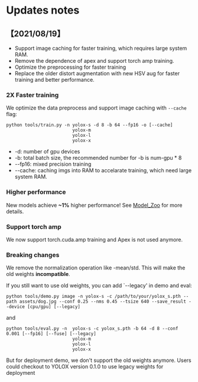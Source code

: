 
# Updates notes

## 【2021/08/19】

* Support image caching for faster training, which requires large system RAM. 
* Remove the dependence of apex and support torch amp training. 
* Optimize the preprocessing for faster training 
* Replace the older distort augmentation with new HSV aug for faster training and better performance. 

### 2X Faster training

We optimize the data preprocess and support image caching with `--cache` flag:

```shell
python tools/train.py -n yolox-s -d 8 -b 64 --fp16 -o [--cache]
                         yolox-m
                         yolox-l
                         yolox-x
```
* -d: number of gpu devices
* -b: total batch size, the recommended number for -b is num-gpu * 8
* --fp16: mixed precision training
* --cache: caching imgs into RAM to accelarate training, which need large system RAM.

### Higher performance

New models achieve **~1%** higher performance! See [Model_Zoo](model_zoo.md) for more details.

### Support torch amp

We now support torch.cuda.amp training and Apex is not used anymore.

### Breaking changes

We remove the normalization operation like -mean/std. This will make the old weights **incompatible**.

If you still want to use old weights, you can add `--legacy' in demo and eval:

```shell
python tools/demo.py image -n yolox-s -c /path/to/your/yolox_s.pth --path assets/dog.jpg --conf 0.25 --nms 0.45 --tsize 640 --save_result --device [cpu/gpu] [--legacy]
```

and 

```shell
python tools/eval.py -n  yolox-s -c yolox_s.pth -b 64 -d 8 --conf 0.001 [--fp16] [--fuse] [--legacy]
                         yolox-m
                         yolox-l
                         yolox-x
```

But for deployment demo, we don't support the old weights anymore. Users could checkout to YOLOX version 0.1.0 to use legacy weights for deployment


